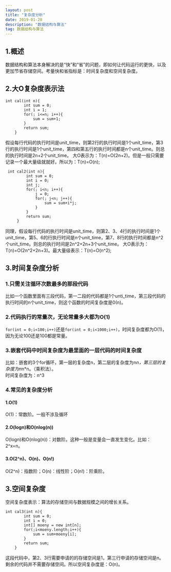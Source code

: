 ```yaml
---
layout: post
title: "复杂度分析"
date: 2019-01-20
description: "数据结构与算法"
tag: 数据结构与算法
---
```

## 1.概述
数据结构和算法本身解决的是“快”和“省”的问题，即如何让代码运行的更快，以及更加节省存储空间。考量快和省指标是：时间复杂度和空间复杂度。
## 2.大O复杂度表示法
```
int cal(int n){
        int sum = 0;
        int i = 1;
        for(; i<=n; i++){
            sum = sum+1;
        }
        return sum;
    }
```
假设每行代码的执行时间是unit_time，则第2行的执行时间是1个unit_time，第3行的执行时间是1个unit_time，第四和第五行的执行时间都是n个unit_time。则总的执行时间是2n+2个unit_time。
大O表示为：T(n)=O(2n+2)。但是一般只需要记录一个最大量级就就好。所以为：T(n)=O(n);
```
 int cal2(int n){
         int sum = 0;
         int i = 0;
         int j;
         for(; i<n; i++){
             j = 0;
             for(; j<n; j++){
                 sum = sum+i*j;
             }
         }
         return sum;
     }
```
同理，假设每行代码的执行时间是unit_time，则第2、3、4行的执行时间是1个unit_time，第5、6的行执行时间是n个unit_time，第7、8行的执行时间都是n^2个unit_time。则总的执行时间是2n^2+2n+3个unit_time。
大O表示为：T(n)=O(2n^2+2n+3)。最大量级表示：T(n)=O(n^2);
## 3.时间复杂度分析
### 1.只需关注循环次数最多的那段代码
比如一个函数里面有三段代码，第一二段的代码都是1个unti_time，第三段代码的执行时间的n个unit_time，则这个函数的时间复杂度是0(n)。
### 2.代码执行的常量次，无论常量多大都为O(1)
`for(int = 0;i<100;i++)`还是`for(int = 0;i<1000;i++)`，时间复杂度都为O(1)，因为无论100还是100都是常量。
### 3.嵌套代码中时间复杂度为最里面的一层代码的时间复杂度
比如：嵌套的3个for循环，第一层的复杂度n，第二层的复杂度为n*n，第三层的复杂度为n*n*n。（乘积法）。  
时间复杂度为：n^3
### 4.常见的复杂度分析
#### 1.O(1)
O(1)：常数阶。一般不涉及循环
#### 2.O(logn)和O(nlog(n))
O(logn)和O(nlog(n))：对数阶。这种一般是变量会一直发生变化。比如：2^x=n。
#### 3.O(2^n)、O(n)、O(n!)
O(2^n)：指数阶；O(n)：线性阶；O(n!)：阶乘阶。
## 3.空间复杂度
空间复杂度表示：算法的存储空间与数据规模之间的增长关系。
```
int cal3(int n){
        int sum = 0;
        int i = 0;
        int[] moeny = new int[n];
        for(;i<moeny.length;i++){
            sum = sum+moeny[i];
        }
        return sum;
    }
```
这段代码中，第2、3行需要申请的的存储空间是1，第三行申请的存储空间是n。剩余的代码并不需要存储空间。所以空间复杂度是：O(n)。
